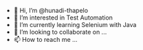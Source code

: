 - 👋 Hi, I’m @hunadi-thapelo
- 👀 I’m interested in Test Automation
- 🌱 I’m currently learning Selenium with Java
- 💞️ I’m looking to collaborate on ...
- 📫 How to reach me ...

<!---
hunadi-thapelo/hunadi-thapelo is a ✨ special ✨ repository because its `README.md` (this file) appears on your GitHub profile.
You can click the Preview link to take a look at your changes.
--->
